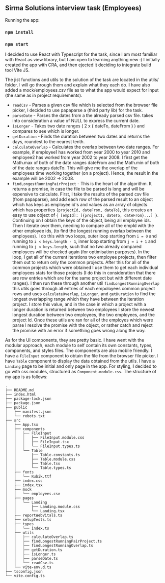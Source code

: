 ## Sirma Solutions interview task (Employees)

Running the app:

### `npm install`

### `npm start`

I decided to use React with Typescript for the task, since I am most familiar with React as view library, but I am open to learning anything new :) I initially created the app with CRA, and then ejected it deciding to integrate build tool Vite JS.

The jist functions and utils to the solution of the task are located in the utils/ folder. I will go through them and explain what they each do. I have also added a mock/employees.csv file as to what the app would expect for input (the same as in project requirements).

- `readCsv` - Parses a given csv file which is selected from the browser file picker, I decided to use papaparse a (third party lib) for the task.
- `parseDate` - Parses the dates from a the already parsed csv file. takes into consideration a value of NULL to express the current date.
- `isLonger` - Takes two date ranges ( 2 x { dateTo, dateFrom } ) and compares to see which is longer.
- `getDuration` - Finds the duration between two dates and returns the days, roundest to the nearest tenth.
- `calculateOverlap` - Calculates the overlap between two date ranges. For example, if employee1 has worked from year 2000 to year 2010 and employee2 has worked from year 2002 to year 2008. I first get the Math.max of both of the date ranges dateFrom and the Math.min of both of the date ranges dateTo. This will give me the overlap of the employees time working together (on a project). Hence, the result in the example will be 2002 -> 2008.
- `findLongestRunningPairProject` - This is the heart of the algorithm. It returns a promise, in case the file to be parsed is long and will be expensive to calculate. First, I take the results of the parsed csv file (from papaparse), and add each row of the parsed result to an object which has keys as employee id's and values as an array of objects which has properties `{projectId, dateFrom, dateTo}`, this creates an easy to use object of `{ [empId]: [{project1, dateTo, dateFrom}...] }`. Continuing on I obtain the keys of the object, being all employee ids. Then I iterate over them, needing to compare all of the empId with the other employee ids, (to find the longest running overlap between the employees). I do this with two loops, outer loop starting from `i = 0` and running to `i < keys.length - 1`, inner loop starting from `j = i + 1` and running to `j < keys.length`, such that no two already compared employees will be checked again (for optimisation purposes). In the loop, I get all of the current iterations two employee projects, then filter them out to return only the common projects. After this for all of the common projects which were obtained I use them to get each individual employees stats for those projects (I do this in consideration that there are row entries which are for the same project but with different date ranges). I then run these through another util `findLongestRunningOverlap` this utils goes through all entries of each empoloyees common project rows and uses `calculateOverlap`, `isLonger`, and `getDuration` to find the longest overlapping range which they have between the iteration project. I store this value, and in the case in which a project with a longer duration is returned between two employees I store the newest longest duration between two employees, the two employees, and the project Id. Once these utils are ran for all of the employes which were parse I resolve the promise with the object, or rather catch and reject the promise with an error if something goes wrong along the way.

As for the UI components, they are pretty basic. I have went with the modular approach, each module to self contain its own constants, types, components, and styles files. The components are also mobile friendly. I have a `FileInput` component to obtain the file from the browser file picker. I have `Table` component to display the data obtained from the utils. I have a `Landing` page to be initial and only page in the app. For styling, I decided to go with css modules, structured as `Component.module.css`. The structure of my app is as follows:

```
.
├── README.md
├── index.html
├── package-lock.json
├── package.json
├── public
│   ├── manifest.json
│   └── robots.txt
├── src
│   ├── App.tsx
│   ├── components
│   │   ├── FileInput
│   │   │   ├── FileInput.module.css
│   │   │   ├── FileInput.tsx
│   │   │   └── FileInput.types.ts
│   │   └── Table
│   │       ├── Table.constants.ts
│   │       ├── Table.module.css
│   │       ├── Table.tsx
│   │       └── Table.types.ts
│   ├── fonts
│   │   └── Rubik.ttf
│   ├── index.css
│   ├── index.tsx
│   ├── mock
│   │   └── employees.csv
│   ├── pages
│   │   └── Landing
│   │       ├── Landing.module.css
│   │       └── Landing.tsx
│   ├── reportWebVitals.ts
│   ├── setupTests.ts
│   ├── types
│   │   └── index.ts
│   ├── utils
│   │   ├── calculateOverlap.ts
│   │   ├── findLongestRunningPairProject.ts
│   │   ├── findLongestRunningOverlap.ts
│   │   ├── getDuration.ts
│   │   ├── isLonger.ts
│   │   ├── parseDate.ts
│   │   └── readCsv.ts
│   └── vite-env.d.ts
├── tsconfig.json
└── vite.config.ts
```
